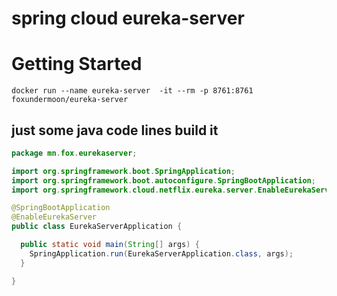 # spring cloud  eureka-server 



# Getting Started


`docker run --name eureka-server  -it --rm -p 8761:8761  foxundermoon/eureka-server`


## just  some java code lines build it
```java
package mn.fox.eurekaserver;

import org.springframework.boot.SpringApplication;
import org.springframework.boot.autoconfigure.SpringBootApplication;
import org.springframework.cloud.netflix.eureka.server.EnableEurekaServer;

@SpringBootApplication
@EnableEurekaServer
public class EurekaServerApplication {

  public static void main(String[] args) {
    SpringApplication.run(EurekaServerApplication.class, args);
  }

}
```